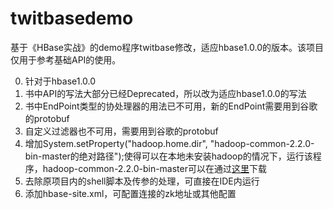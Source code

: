 # twitbasedemo

基于《HBase实战》的demo程序twitbase修改，适应hbase1.0.0的版本。该项目仅用于参考基础API的使用。

0. 针对于hbase1.0.0
1. 书中API的写法大部分已经Deprecated，所以改为适应hbase1.0.0的写法
2. 书中EndPoint类型的协处理器的用法已不可用，新的EndPoint需要用到谷歌的protobuf
3. 自定义过滤器也不可用，需要用到谷歌的protobuf
4. 增加System.setProperty("hadoop.home.dir", "hadoop-common-2.2.0-bin-master的绝对路径");使得可以在本地未安装hadoop的情况下，运行该程序，hadoop-common-2.2.0-bin-master可以在通过[这里](https://github.com/deeplinux/hadoop-common-2.2.0-bin.git)下载
5. 去除原项目内的shell脚本及传参的处理，可直接在IDE内运行
6. 添加hbase-site.xml，可配置连接的zk地址或其他配置


